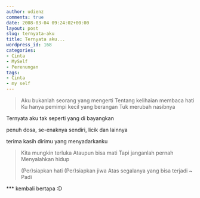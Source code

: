 ```yaml
---
author: udienz
comments: true
date: 2008-03-04 09:24:02+00:00
layout: post
slug: ternyata-aku
title: Ternyata aku...
wordpress_id: 168
categories:
- Cinta
- MySelf
- Perenungan
tags:
- Cinta
- my self
---
```


<blockquote>Aku bukanlah seorang yang mengerti
Tentang kelihaian membaca hati
Ku hanya pemimpi kecil yang berangan
Tuk merubah nasibnya</blockquote>



Ternyata aku tak seperti yang di bayangkan

penuh dosa, se-enaknya sendiri, licik dan lainnya

terima kasih dirimu yang  menyadarkanku


<blockquote>Kita mungkin terluka
Ataupun bisa mati
Tapi janganlah pernah
Menyalahkan hidup

(Per)siapkan hati
(Per)siapkan jiwa
Atas segalanya yang  bisa terjadi ~ Padi</blockquote>


*** kembali bertapa :D
